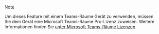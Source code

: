 > [!NOTE]
> Um dieses Feature mit einem Teams-Räume Gerät zu verwenden, müssen Sie dem Gerät eine Microsoft Teams-Räume Pro-Lizenz zuweisen. Weitere Informationen finden Sie [unter Microsoft Teams-Räume Lizenzen](../rooms/rooms-licensing.md).
